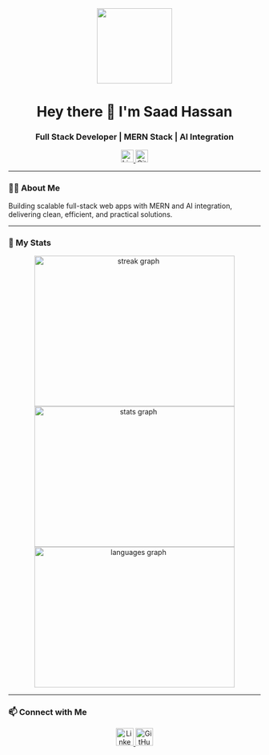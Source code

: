 <div align="center">
  <img height="150" src="https://media.giphy.com/media/M9gbBd9nbDrOTu1Mqx/giphy.gif" />
</div>

<h1 align="center">Hey there 👋 I'm Saad Hassan</h1>
<h3 align="center">Full Stack Developer | MERN Stack | AI Integration</h3>

<div align="center">
  <a href="https://www.linkedin.com/in/saadh4/">
    <img src="https://img.shields.io/static/v1?message=LinkedIn&logo=linkedin&label=&color=0077B5&logoColor=white&style=for-the-badge" height="25" alt="LinkedIn logo" />
  </a>
  <a href="https://github.com/Shgit29">
    <img src="https://img.shields.io/static/v1?message=GitHub&logo=github&label=&color=181717&logoColor=white&style=for-the-badge" height="25" alt="GitHub logo" />
  </a>
</div>

---

### 👨‍💻 About Me

Building scalable full-stack web apps with MERN and AI integration, delivering clean, efficient, and practical solutions.

---

### 🚀 My Stats

<div align="center">
  <img src="https://streak-stats.demolab.com?user=Shgit29&locale=en&mode=daily&theme=dark&hide_border=false&border_radius=5&order=3" width="400" height="300" alt="streak graph" />
  <img src="https://github-readme-stats.vercel.app/api?username=Shgit29&hide_title=false&hide_rank=false&show_icons=true&include_all_commits=true&count_private=true&disable_animations=false&theme=dracula&locale=en&hide_border=false" width="400" height="280" alt="stats graph" />
  <img src="https://github-readme-stats.vercel.app/api/top-langs?username=Shgit29&locale=en&hide_title=false&layout=compact&card_width=400&langs_count=5&theme=dracula&hide_border=false" width="400" height="280" alt="languages graph" />
</div>

---

### 📫 Connect with Me

<div align="center">
  <a href="https://www.linkedin.com/in/saadh4/">
    <img src="https://img.shields.io/static/v1?message=LinkedIn&logo=linkedin&label=&color=0077B5&logoColor=white&labelColor=&style=for-the-badge" height="35" alt="LinkedIn logo" />
  </a>
  <a href="https://github.com/Shgit29">
    <img src="https://img.shields.io/static/v1?message=GitHub&logo=github&label=&color=181717&logoColor=white&labelColor=&style=for-the-badge" height="35" alt="GitHub logo" />
  </a>
</div>
